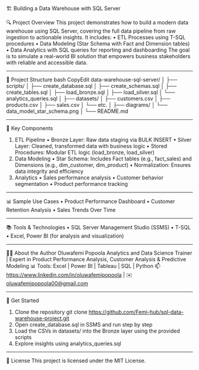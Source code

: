 🏗️ Building a Data Warehouse with SQL Server

🔍 Project Overview
This project demonstrates how to build a modern data warehouse using SQL Server, covering the full data pipeline from raw ingestion to actionable insights. It includes:
•	ETL Processes using T-SQL procedures
•	Data Modeling (Star Schema with Fact and Dimension tables)
•	Data Analytics with SQL queries for reporting and dashboarding
The goal is to simulate a real-world BI solution that empowers business stakeholders with reliable and accessible data.
________________________________________
📁 Project Structure
bash
CopyEdit
data-warehouse-sql-server/
│
├── scripts/
│   ├── create_database.sql
│   ├── create_schemas.sql
│   ├── create_tables.sql
│   ├── load_bronze.sql
│   ├── load_silver.sql
│   └── analytics_queries.sql
│
├── datasets/
│   ├── customers.csv
│   ├── products.csv
│   ├── sales.csv
│   └── etc.
│
├── diagrams/
│   └── data_model_star_schema.png
│
└── README.md
________________________________________
🔧 Key Components
1. ETL Pipeline
•	Bronze Layer: Raw data staging via BULK INSERT
•	Silver Layer: Cleaned, transformed data with business logic
•	Stored Procedures: Modular ETL logic (load_bronze, load_silver)
2. Data Modeling
•	Star Schema: Includes Fact tables (e.g., fact_sales) and Dimensions (e.g., dim_customer, dim_product)
•	Normalization: Ensures data integrity and efficiency
3. Analytics
•	Sales performance analysis
•	Customer behavior segmentation
•	Product performance tracking
________________________________________
📊 Sample Use Cases
•	Product Performance Dashboard
•	Customer Retention Analysis
•	Sales Trends Over Time
________________________________________
📚 Tools & Technologies
•	SQL Server Management Studio (SSMS)
•	T-SQL
•	Excel, Power BI (for analysis and visualization)
________________________________________
👨🏫 About the Author
Oluwafemi Popoola
Analytics and Data Science Trainer |
Expert in Product Performance Analysis, Customer Analysis & Predictive Modeling
📊 Tools: Excel | Power BI | Tableau | SQL | Python
📫 https://www.linkedin.com/in/oluwafemipopoola | ✉️ oluwafemipopoola00@gmail.com
________________________________________
🚀 Get Started
1.	Clone the repository
git clone https://github.com/Femi-hub/sql-data-warehouse-project.git
2.	Open create_database.sql in SSMS and run step by step
3.	Load the CSVs in datasets/ into the Bronze layer using the provided scripts
4.	Explore insights using analytics_queries.sql
________________________________________
📌 License
This project is licensed under the MIT License.
